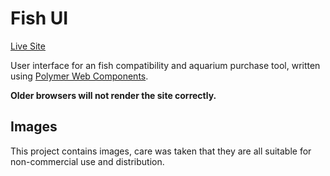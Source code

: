 # Fish UI

[Live Site](http://fish.stevenskelton.ca/)

User interface for an fish compatibility and aquarium purchase tool, written using [Polymer Web Components](http://www.polymer-project.org/).

**Older browsers will not render the site correctly.**

## Images

This project contains images, care was taken that they are all suitable for non-commercial use and distribution.